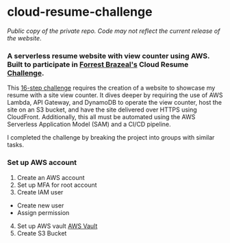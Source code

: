 # cloud-resume-challenge

*Public copy of the private repo. Code may not reflect the current release of the website*.

<h3>A serverless resume website with view counter using AWS. Built to participate in <a href="https://aws.amazon.com/developer/community/heroes/forrest-brazeal">Forrest Brazeal's</a> Cloud Resume <a href="https://cloudresumechallenge.dev/instructions/">Challenge</a>.</h3> 

This <a href="https://cloudresumechallenge.dev/instructions/">16-step challenge</a> requires the creation of a website to showcase my resume with a site view counter. It dives deeper by requiring the use of AWS Lambda, API Gateway, and DynamoDB to operate the view counter, host the site on an S3 bucket, and have the site delivered over HTTPS using CloudFront. Additionally, this all must be automated using the AWS Serverless Application Model (SAM) and a CI/CD pipeline. 

I completed the challenge by breaking the project into groups with similar tasks. 

### Set up AWS account

1. Create an AWS account
2. Set up MFA for root account
3. Create IAM user
  - Create new user
  - Assign permission
4. Set up AWS vault <a href="https://github.com/99designs/aws-vault">AWS Vault</a>
5. Create S3 Bucket

